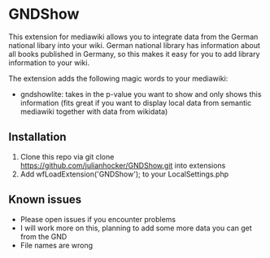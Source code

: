 # GNDShow
This extension for mediawiki allows you to integrate data from the German national libary into your wiki. German national library has information about all books published in Germany, so this makes it easy for you to add library information to your wiki.
 
The extension adds the following magic words to your mediawiki:
* gndshowlite: takes in the p-value you want to show and only shows this information (fits great if you want to display local data from semantic mediawiki together with data from wikidata)

## Installation
1. Clone this repo via git clone https://github.com/julianhocker/GNDShow.git into extensions 
2. Add wfLoadExtension('GNDShow'); to your LocalSettings.php

## Known issues 
* Please open issues if you encounter problems 
* I will work more on this, planning to add some more data you can get from the GND
* File names are wrong 